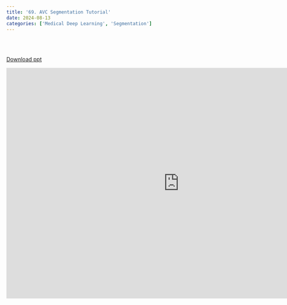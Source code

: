 ```yaml
---
title: '69. AVC Segmentation Tutorial'
date: 2024-08-13
categories: ['Medical Deep Learning', 'Segmentation']
---
```


<br><br>

[Download ppt](/ppt/69.pptx)

<center>
<iframe src="https://docs.google.com/presentation/d/1r0goUDSDmgY0-JFUXMAm1OpdMQeAuZaK/embed?start=false&loop=false&delayms=3000" frameborder="0" width="900" height="600" allowfullscreen="true" mozallowfullscreen="true" webkitallowfullscreen="true min-width="350px"></iframe>
</center>

<br>

<script src="https://utteranc.es/client.js"
        repo="RTOS-KGU/RTOS-utterances-comment"
        issue-term="pathname"
        label="Comment"
        theme="github-light"
        crossorigin="anonymous"
        async>
</script>